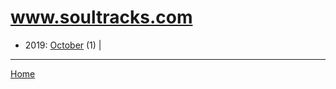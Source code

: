 # www.soultracks.com

  * 2019: 
      [October](./www-soultracks-com-2019-10.md) (1) | 

----

[Home](../)
